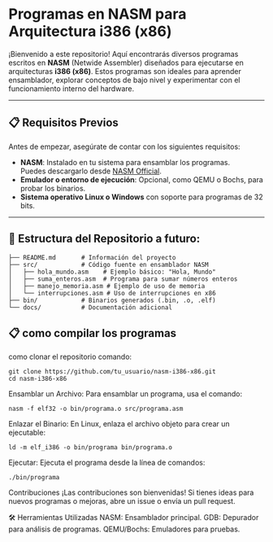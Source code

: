 # Programas en NASM para Arquitectura i386 (x86)

¡Bienvenido a este repositorio! Aquí encontrarás diversos programas escritos en **NASM** (Netwide Assembler) diseñados para ejecutarse en arquitecturas **i386 (x86)**. Estos programas son ideales para aprender ensamblador, explorar conceptos de bajo nivel y experimentar con el funcionamiento interno del hardware.

---

## 📋 Requisitos Previos

Antes de empezar, asegúrate de contar con los siguientes requisitos:

- **NASM**: Instalado en tu sistema para ensamblar los programas.  
  Puedes descargarlo desde [NASM Official](https://www.nasm.us/).
- **Emulador o entorno de ejecución**: Opcional, como QEMU o Bochs, para probar los binarios.
- **Sistema operativo Linux o Windows** con soporte para programas de 32 bits.

---

## 📂 Estructura del Repositorio a futuro:

```plaintext
├── README.md       # Información del proyecto
├── src/            # Código fuente en ensamblador NASM
│   ├── hola_mundo.asm    # Ejemplo básico: "Hola, Mundo"
│   ├── suma_enteros.asm  # Programa para sumar números enteros
│   ├── manejo_memoria.asm # Ejemplo de uso de memoria
│   └── interrupciones.asm # Uso de interrupciones en x86
├── bin/            # Binarios generados (.bin, .o, .elf)
└── docs/           # Documentación adicional
```

## 📋 como compilar los programas

como clonar el repositorio comando:
```
git clone https://github.com/tu_usuario/nasm-i386-x86.git
cd nasm-i386-x86
```

Ensamblar un Archivo: Para ensamblar un programa, usa el comando:

```
nasm -f elf32 -o bin/programa.o src/programa.asm
```

Enlazar el Binario: En Linux, enlaza el archivo objeto para crear un ejecutable:

```
ld -m elf_i386 -o bin/programa bin/programa.o
```

Ejecutar: Ejecuta el programa desde la línea de comandos:
```
./bin/programa
```

Contribuciones
¡Las contribuciones son bienvenidas! Si tienes ideas para nuevos programas o mejoras, abre un issue o envía un pull request.

🛠 Herramientas Utilizadas
NASM: Ensamblador principal.
GDB: Depurador para análisis de programas.
QEMU/Bochs: Emuladores para pruebas.

